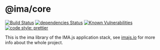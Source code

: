 # @ima/core

[![Build Status](https://travis-ci.org/seznam/ima.svg?branch=master)](https://travis-ci.org/seznam/ima) [![dependencies Status](https://david-dm.org/seznam/ima/status.svg)](https://david-dm.org/seznam/ima)
[![Known Vulnerabilities](https://snyk.io/test/npm/ima/badge.svg)](https://snyk.io/test/npm/ima)
[![code style: prettier](https://img.shields.io/badge/code_style-prettier-ff69b4.svg?style=flat-square)](https://github.com/prettier/prettier)

This is the ima library of the IMA.js application stack, see [imajs.io](https://imajs.io/) for more info about the whole project.

